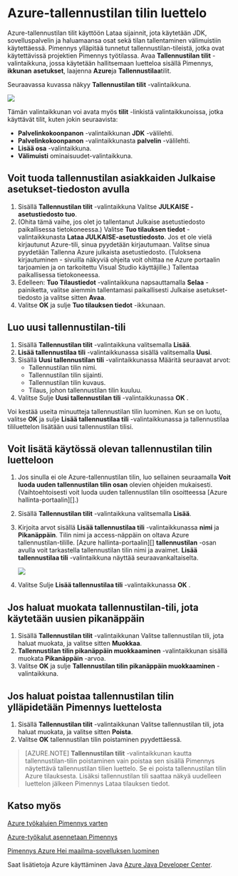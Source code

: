 <properties
    pageTitle="Azure-tallennustilan tilin luettelo"
    description="Azure-työkalujen käyttäminen Pimennys tallennustilan-käyttäjätilin asetusten hallinta"
    services=""
    documentationCenter="java"
    authors="rmcmurray"
    manager="wpickett"
    editor=""/>

<tags
    ms.service="multiple"
    ms.workload="na"
    ms.tgt_pltfrm="multiple"
    ms.devlang="Java"
    ms.topic="article"
    ms.date="08/11/2016" 
    ms.author="robmcm"/>

<!-- Legacy MSDN URL = https://msdn.microsoft.com/library/azure/dn205108.aspx -->

# <a name="azure-storage-account-list"></a>Azure-tallennustilan tilin luettelo #

Azure-tallennustilan tilit käyttöön Lataa sijainnit, jota käytetään JDK, sovelluspalvelin ja haluamaansa osat sekä tilan tallentaminen välimuistiin käytettäessä. Pimennys ylläpitää tunnetut tallennustilan-tileistä, jotka ovat käytettävissä projektien Pimennys työtilassa. Avaa **Tallennustilan tilit** -valintaikkuna, jossa käytetään hallitsemaan luetteloa sisällä Pimennys, **ikkunan** **asetukset**, laajenna **Azure**ja **Tallennustilaa**tilit.

Seuraavassa kuvassa näkyy **Tallennustilan tilit** -valintaikkuna.

![][ic719496]

Tämän valintaikkunan voi avata myös **tilit** -linkistä valintaikkunoissa, jotka käyttävät tilit, kuten jokin seuraavista:

* **Palvelinkokoonpanon** -valintaikkunan **JDK** -välilehti.
* **Palvelinkokoonpanon** -valintaikkunasta **palvelin** -välilehti.
* **Lisää osa** -valintaikkuna.
* **Välimuisti** ominaisuudet-valintaikkuna.

## <a name="to-import-your-storage-accounts-using-a-publish-settings-file"></a>Voit tuoda tallennustilan asiakkaiden Julkaise asetukset-tiedoston avulla ##

1. Sisällä **Tallennustilan tilit** -valintaikkuna Valitse **JULKAISE - asetustiedosto tuo**.
2. (Ohita tämä vaihe, jos olet jo tallentanut Julkaise asetustiedosto paikallisessa tietokoneessa.) Valitse **Tuo tilauksen tiedot** -valintaikkunasta **Lataa JULKAISE-asetustiedosto**. Jos et ole vielä kirjautunut Azure-tili, sinua pyydetään kirjautumaan. Valitse sinua pyydetään Tallenna Azure julkaista asetustiedosto. (Tuloksena kirjautuminen - sivuilla näkyviä ohjeita voit ohittaa ne Azure portaalin tarjoamien ja on tarkoitettu Visual Studio käyttäjille.) Tallentaa paikallisessa tietokoneessa.
3. Edelleen: **Tuo Tilaustiedot** -valintaikkuna napsauttamalla **Selaa** -painiketta, valitse aiemmin tallentamasi paikallisesti Julkaise asetukset-tiedosto ja valitse sitten **Avaa**.
4. Valitse **OK** ja sulje **Tuo tilauksen tiedot** -ikkunaan.

## <a name="to-create-a-new-storage-account"></a>Luo uusi tallennustilan-tili ##

1. Sisällä **Tallennustilan tilit** -valintaikkuna valitsemalla **Lisää**.
2. **Lisää tallennustilaa tili** -valintaikkunassa sisällä valitsemalla **Uusi**.
3. Sisällä **Uusi tallennustilan tili** -valintaikkunassa Määritä seuraavat arvot:
    * Tallennustilan tilin nimi.
    * Tallennustilan tilin sijainti.
    * Tallennustilan tilin kuvaus.
    * Tilaus, johon tallennustilan tilin kuuluu.
4. Valitse Sulje **Uusi tallennustilan tili** -valintaikkunassa **OK** .

Voi kestää useita minuutteja tallennustilan tilin luominen. Kun se on luotu, valitse **OK** ja sulje **Lisää tallennustilaa tili** -valintaikkunassa ja tallennustilaa tililuettelon lisätään uusi tallennustilan tilisi.

## <a name="to-add-an-existing-storage-account-to-the-list"></a>Voit lisätä käytössä olevan tallennustilan tilin luetteloon ##

1. Jos sinulla ei ole Azure-tallennustilan tilin, luo sellainen seuraamalla **Voit luoda uuden tallennustilan tilin osan** olevien ohjeiden mukaisesti. (Vaihtoehtoisesti voit luoda uuden tallennustilan tilin osoitteessa [Azure hallinta-portaalin][].)
2. Sisällä **Tallennustilan tilit** -valintaikkuna valitsemalla **Lisää**.
3. Kirjoita arvot sisällä **Lisää tallennustilaa tili** -valintaikkunassa **nimi** ja **Pikanäppäin**. Tilin nimi ja access-näppäin on oltava Azure tallennustilan-tilille. [Azure hallinta-portaalin][] **tallennustilan** -osan avulla voit tarkastella tallennustilan tilin nimi ja avaimet. **Lisää tallennustilaa tili** -valintaikkuna näyttää seuraavankaltaiselta.

    ![][ic719497]

4. Valitse Sulje **Lisää tallennustilaa tili** -valintaikkunassa **OK** .

## <a name="to-modify-a-storage-account-to-use-a-new-access-key"></a>Jos haluat muokata tallennustilan-tili, jota käytetään uusien pikanäppäin ##

1. Sisällä **Tallennustilan tilit** -valintaikkunan Valitse tallennustilan tili, jota haluat muokata, ja valitse sitten **Muokkaa**.
2. **Tallennustilan tilin pikanäppäin muokkaaminen** -valintaikkunan sisällä muokata **Pikanäppäin** -arvoa.
3. Valitse **OK** ja sulje **Tallennustilan tilin pikanäppäin muokkaaminen** -valintaikkuna.

## <a name="to-remove-a-storage-account-from-the-list-maintained-in-eclipse"></a>Jos haluat poistaa tallennustilan tilin ylläpidetään Pimennys luettelosta ##

1. Sisällä **Tallennustilan tilit** -valintaikkunan Valitse tallennustilan tili, jota haluat muokata, ja valitse sitten **Poista**.
2. Valitse **OK** tallennustilan tilin poistaminen pyydettäessä.

>[AZURE.NOTE] **Tallennustilan tilit** -valintaikkunan kautta tallennustilan-tilin poistaminen vain poistaa sen sisällä Pimennys näytettävä tallennustilan tilien luettelo. Se ei poista tallennustilan tilin Azure tilauksesta. Lisäksi tallennustilan tili saattaa näkyä uudelleen luettelon jälkeen Pimennys Lataa tilauksen tiedot.

## <a name="see-also"></a>Katso myös ##

[Azure työkalujen Pimennys varten][]

[Azure-työkalut asennetaan Pimennys][] 

[Pimennys Azure Hei maailma-sovelluksen luominen][]

Saat lisätietoja Azure käyttäminen Java [Azure Java Developer Center][].

<!-- URL List -->

[Azure Java Developer Center]: http://go.microsoft.com/fwlink/?LinkID=699547
[Azure työkalujen Pimennys varten]: http://go.microsoft.com/fwlink/?LinkID=699529
[Azure hallinta-portaalissa]: http://go.microsoft.com/fwlink/?LinkID=512959
[Pimennys Azure Hei maailma-sovelluksen luominen]: http://go.microsoft.com/fwlink/?LinkID=699533
[Azure-työkalut asennetaan Pimennys]: http://go.microsoft.com/fwlink/?LinkId=699546
[What's New in the Azure Toolkit for Eclipse]: http://go.microsoft.com/fwlink/?LinkID=699552

<!-- IMG List -->

[ic719496]: ./media/azure-toolkit-for-eclipse-azure-storage-account-list/ic719496.png
[ic719497]: ./media/azure-toolkit-for-eclipse-azure-storage-account-list/ic719497.png
